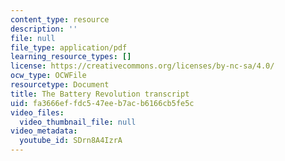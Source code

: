```yaml
---
content_type: resource
description: ''
file: null
file_type: application/pdf
learning_resource_types: []
license: https://creativecommons.org/licenses/by-nc-sa/4.0/
ocw_type: OCWFile
resourcetype: Document
title: The Battery Revolution transcript
uid: fa3666ef-fdc5-47ee-b7ac-b6166cb5fe5c
video_files:
  video_thumbnail_file: null
video_metadata:
  youtube_id: SDrn8A4IzrA
---
```

